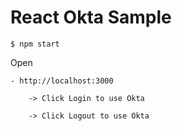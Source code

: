 
# React Okta Sample

    $ npm start

Open

    - http://localhost:3000

        -> Click Login to use Okta

        -> Click Logout to use Okta